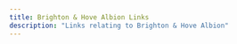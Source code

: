 ```yaml
---
title: Brighton & Hove Albion Links
description: "Links relating to Brighton & Hove Albion"
---
```

